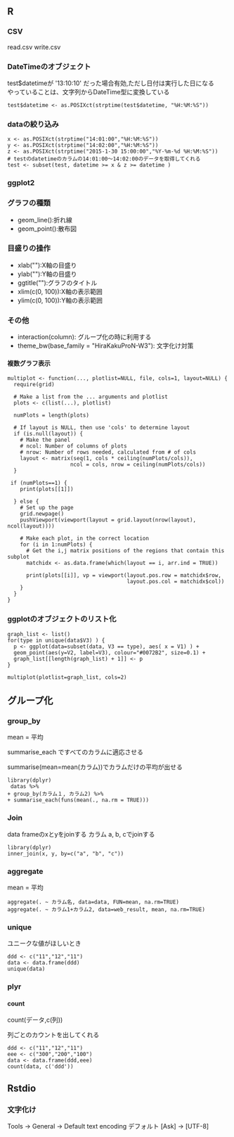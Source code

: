 
## R

### CSV

read.csv
write.csv

### DateTimeのオブジェクト

test$datetimeが '13:10:10' だった場合有効,ただし日付は実行した日になる  
やっていることは、文字列からDateTime型に変換している

```{r}
test$datetime <- as.POSIXct(strptime(test$datetime, "%H:%M:%S"))
```

### dataの絞り込み

```
x <- as.POSIXct(strptime("14:01:00","%H:%M:%S"))
y <- as.POSIXct(strptime("14:02:00","%H:%M:%S"))
z <- as.POSIXct(strptime("2015-1-30 15:00:00","%Y-%m-%d %H:%M:%S"))
# testのdatetimeのカラムの14:01:00～14:02:00のデータを取得してくれる
test <- subset(test, datetime >= x & z >= datetime )
```

### ggplot2

### グラフの種類

* geom_line():折れ線
* geom_point():散布図

### 目盛りの操作

* xlab(""):X軸の目盛り
* ylab(""):Y軸の目盛り
* ggtitle(""):グラフのタイトル
* xlim(c(0, 100)):X軸の表示範囲
* ylim(c(0, 100)):Y軸の表示範囲

### その他

* interaction(column): グループ化の時に利用する 
* theme_bw(base_family = "HiraKakuProN-W3"): 文字化け対策

#### 複数グラフ表示

```
multiplot <- function(..., plotlist=NULL, file, cols=1, layout=NULL) {
  require(grid)

  # Make a list from the ... arguments and plotlist
  plots <- c(list(...), plotlist)

  numPlots = length(plots)

  # If layout is NULL, then use 'cols' to determine layout
  if (is.null(layout)) {
    # Make the panel
    # ncol: Number of columns of plots
    # nrow: Number of rows needed, calculated from # of cols
    layout <- matrix(seq(1, cols * ceiling(numPlots/cols)),
                    ncol = cols, nrow = ceiling(numPlots/cols))
  }

 if (numPlots==1) {
    print(plots[[1]])

  } else {
    # Set up the page
    grid.newpage()
    pushViewport(viewport(layout = grid.layout(nrow(layout), ncol(layout))))

    # Make each plot, in the correct location
    for (i in 1:numPlots) {
      # Get the i,j matrix positions of the regions that contain this subplot
      matchidx <- as.data.frame(which(layout == i, arr.ind = TRUE))

      print(plots[[i]], vp = viewport(layout.pos.row = matchidx$row,
                                      layout.pos.col = matchidx$col))
    }
  }
}
```

### ggplotのオブジェクトのリスト化

```
graph_list <- list()
for(type in unique(data$V3) ) {
  p <- ggplot(data=subset(data, V3 == type), aes( x = V1) ) + 
  geom_point(aes(y=V2, label=V3), colour="#0072B2", size=0.1) +
  graph_list[[length(graph_list) + 1]] <- p
}

multiplot(plotlist=graph_list, cols=2)
```

## グループ化

### group_by

mean = 平均

summarise_each ですべてのカラムに適応させる

summarise(mean=mean(カラム))でカラムだけの平均が出せる

```{r}
library(dplyr)
 datas %>%
+ group_by(カラム１, カラム2) %>%
+ summarise_each(funs(mean(., na.rm = TRUE)))
```

### Join

data frameのxとyをjoinする
カラム a, b, cでjoinする

```{r}
library(dplyr)
inner_join(x, y, by=c("a", "b", "c"))

```

### aggregate

mean = 平均
```
aggregate(. ~ カラム名, data=data, FUN=mean, na.rm=TRUE) 
aggregate(. ~ カラム1+カラム2, data=web_result, mean, na.rm=TRUE)
```

### unique

ユニークな値がほしいとき

```
ddd <- c("11","12","11")
data <- data.frame(ddd)
unique(data)
```

### plyr

#### count

count(データ,c(列))

列ごとのカウントを出してくれる

```
ddd <- c("11","12","11")
eee <- c("300","200","100")
data <- data.frame(ddd,eee)
count(data, c('ddd'))
```

## Rstdio

### 文字化け

Tools -> General -> Default text encoding
デフォルト [Ask] -> [UTF-8]


